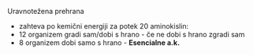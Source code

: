 Uravnotežena prehrana
- zahteva po kemični energiji za potek 
20 aminokislin: 
- 12 organizem gradi sam/dobi s hrano - če ne dobi s hrano zgradi sam
- 8 organizem dobi samo s hrano - **Esencialne a.k.**
